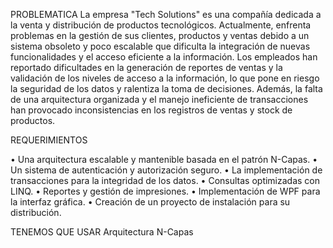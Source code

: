PROBLEMATICA
La empresa "Tech Solutions" es una compañía dedicada a la venta y distribución de productos
tecnológicos. Actualmente, enfrenta problemas en la gestión de sus clientes, productos y
ventas debido a un sistema obsoleto y poco escalable que dificulta la integración de nuevas
funcionalidades y el acceso eficiente a la información.
Los empleados han reportado dificultades en la generación de reportes de ventas y la
validación de los niveles de acceso a la información, lo que pone en riesgo la seguridad de los
datos y ralentiza la toma de decisiones. Además, la falta de una arquitectura organizada y el
manejo ineficiente de transacciones han provocado inconsistencias en los registros de ventas
y stock de productos.

REQUERIMIENTOS

• Una arquitectura escalable y mantenible basada en el patrón N-Capas.
• Un sistema de autenticación y autorización seguro.
• La implementación de transacciones para la integridad de los datos.
• Consultas optimizadas con LINQ.
• Reportes y gestión de impresiones.
• Implementación de WPF para la interfaz gráfica.
• Creación de un proyecto de instalación para su distribución.





TENEMOS QUE USAR 
Arquitectura N-Capas